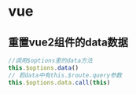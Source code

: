 # vue
## 重置vue2组件的data数据
```js
//调用$options里的data方法
this.$options.data()
// 若data中有this.$route.query参数
this.$options.data.call(this)
```
